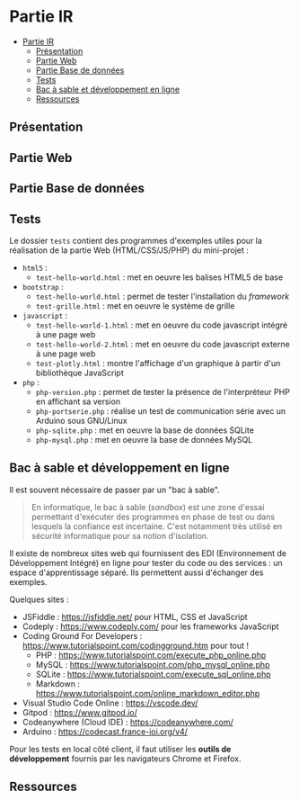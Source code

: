 # Partie IR

- [Partie IR](#partie-ir)
  - [Présentation](#présentation)
  - [Partie Web](#partie-web)
  - [Partie Base de données](#partie-base-de-données)
  - [Tests](#tests)
  - [Bac à sable et développement en ligne](#bac-à-sable-et-développement-en-ligne)
  - [Ressources](#ressources)

## Présentation

## Partie Web

## Partie Base de données

## Tests

Le dossier `tests` contient des programmes d'exemples utiles pour la réalisation de la partie Web (HTML/CSS/JS/PHP) du mini-projet :

- `html5` :
  - `test-hello-world.html` : met en oeuvre les balises HTML5 de base
- `bootstrap` :
  - `test-hello-world.html` : permet de tester l'installation du _framework_
  - `test-grille.html` : met en oeuvre le système de grille
- `javascript` :
  - `test-hello-world-1.html` : met en oeuvre du code javascript intégré à une page web
  - `test-hello-world-2.html` : met en oeuvre du code javascript externe à une page web
  - `test-plotly.html` : montre l'affichage d'un graphique à partir d'un bibliothèque JavaScript
- `php` :
  - `php-version.php` : permet de tester la présence de l'interpréteur PHP en affichant sa version
  - `php-portserie.php` : réalise un test de communication série avec un Arduino sous GNU/Linux
  - `php-sqlite.php` : met en oeuvre la base de données SQLite
  - `php-mysql.php` : met en oeuvre la base de données MySQL

## Bac à sable et développement en ligne

Il est souvent nécessaire de passer par un "bac à sable".

> En informatique, le bac à sable (_sandbox_) est une zone d'essai permettant d'exécuter des programmes en phase de test ou dans lesquels la confiance est incertaine. C'est notamment très utilisé en sécurité informatique pour sa notion d'isolation.

Il existe de nombreux sites web qui fournissent des EDI (Environnement de Développement Intégré) en ligne pour tester du code ou des services : un espace d'apprentissage séparé. Ils permettent aussi d'échanger des exemples.

Quelques sites :

- JSFiddle : https://jsfiddle.net/ pour HTML, CSS et JavaScript
- Codeply : https://www.codeply.com/ pour les frameworks JavaScript
- Coding Ground For Developers : https://www.tutorialspoint.com/codingground.htm pour tout !
  - PHP : https://www.tutorialspoint.com/execute_php_online.php
  - MySQL : https://www.tutorialspoint.com/php_mysql_online.php
  - SQLite : https://www.tutorialspoint.com/execute_sql_online.php
  - Markdown : https://www.tutorialspoint.com/online_markdown_editor.php
- Visual Studio Code Online : https://vscode.dev/
- Gitpod : https://www.gitpod.io/
- Codeanywhere (Cloud IDE) : https://codeanywhere.com/
- Arduino : https://codecast.france-ioi.org/v4/

Pour les tests en local côté client, il faut utiliser les **outils de développement** fournis par les navigateurs Chrome et Firefox.

## Ressources

